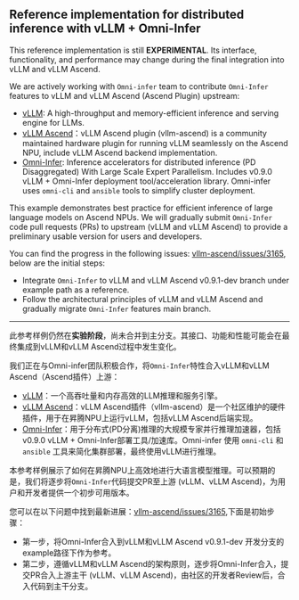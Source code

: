 Reference implementation for distributed inference with vLLM + Omni-Infer
-----------

This reference implementation is still **EXPERIMENTAL**. Its interface, functionality, and performance may change during the final integration into vLLM and vLLM Ascend.

We are actively working with `Omni-infer` team to contribute `Omni-Infer` features to vLLM and vLLM Ascend (Ascend Plugin) upstream:

- [vLLM](https://github.com/vllm-project/vllm): A high-throughput and memory-efficient inference and serving engine for LLMs.
- [vLLM Ascend](https://github.com/vllm-project/vllm-ascend)：vLLM Ascend plugin (vllm-ascend) is a community maintained hardware plugin for running vLLM seamlessly on the Ascend NPU, include vLLM Ascend backend implementation.
- [Omni-Infer](https://gitee.com/omniai/omniinfer): Inference accelerators for distributed inference (PD Disaggregated) With Large Scale Expert Parallelism. Includes v0.9.0 vLLM + Omni-Infer deployment tool/acceleration library. Omni-infer uses `omni-cli` and `ansible` tools to simplify cluster deployment.

This example demonstrates best practice for efficient inference of large language models on Ascend NPUs. We will gradually submit `Omni-Infer` code pull requests (PRs) to upstream (vLLM and vLLM Ascend) to provide a preliminary usable version for users and developers.

You can find the progress in the following issues: [vllm-ascend/issues/3165](https://github.com/vllm-project/vllm-ascend/issues/3165), below are the initial steps:

- Integrate `Omni-Infer` to vLLM and vLLM Ascend v0.9.1-dev branch under example path as a reference.
- Follow the architectural principles of vLLM and vLLM Ascend and gradually migrate `Omni-Infer` features main branch.

---------------

此参考样例仍然在**实验阶段**，尚未合并到主分支。其接口、功能和性能可能会在最终集成到vLLM和vLLM Ascend过程中发生变化。

我们正在与Omni-infer团队积极合作，将`Omni-Infer`特性合入vLLM和vLLM Ascend（Ascend插件）上游：

- [vLLM](https://github.com/vllm-project/vllm)：一个高吞吐量和内存高效的LLM推理和服务引擎。
- [vLLM Ascend](https://github.com/vllm-project/vllm-ascend)：vLLM Ascend插件（vllm-ascend）是一个社区维护的硬件插件，用于在昇腾NPU上运行vLLM，包括vLLM Ascend后端实现。
- [Omni-Infer](https://gitee.com/omniai/omniinfer)：用于分布式(PD分离)推理的大规模专家并行推理加速器，包括v0.9.0 vLLM + Omni-Infer部署工具/加速库。Omni-infer 使用 `omni-cli` 和 `ansible` 工具来简化集群部署，最终使用vLLM进行推理。

本参考样例展示了如何在昇腾NPU上高效地进行大语言模型推理。可以预期的是，我们将逐步将`Omni-Infer`代码提交PR至上游 (vLLM、vLLM Ascend)，为用户和开发者提供一个初步可用版本。 

您可以在以下问题中找到最新进展：[vllm-ascend/issues/3165](https://github.com/vllm-project/vllm-ascend/issues/3165),下面是初始步骤：

- 第一步，将Omni-Infer合入到vLLM和vLLM Ascend v0.9.1-dev 开发分支的example路径下作为参考。
- 第二步，遵循vLLM和vLLM Ascend的架构原则，逐步将Omni-Infer合入，提交PR合入上游主干 (vLLM、vLLM Ascend)，由社区的开发者Review后，合入代码到主干分支。